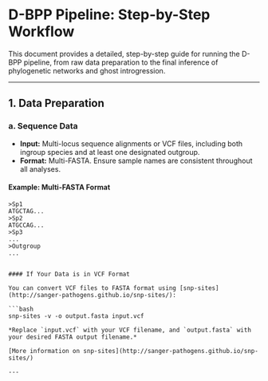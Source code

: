 
# D-BPP Pipeline: Step-by-Step Workflow

This document provides a detailed, step-by-step guide for running the D-BPP pipeline, from raw data preparation to the final inference of phylogenetic networks and ghost introgression.

---

## 1. Data Preparation

### a. Sequence Data

- **Input:** Multi-locus sequence alignments or VCF files, including both ingroup species and at least one designated outgroup.
- **Format:** Multi-FASTA. Ensure sample names are consistent throughout all analyses.

#### Example: Multi-FASTA Format

```fasta
>Sp1
ATGCTAG...
>Sp2
ATGCCAG...
>Sp3
...
>Outgroup
...


#### If Your Data is in VCF Format

You can convert VCF files to FASTA format using [snp-sites](http://sanger-pathogens.github.io/snp-sites/):

```bash
snp-sites -v -o output.fasta input.vcf

*Replace `input.vcf` with your VCF filename, and `output.fasta` with your desired FASTA output filename.*

[More information on snp-sites](http://sanger-pathogens.github.io/snp-sites/)

---

```

